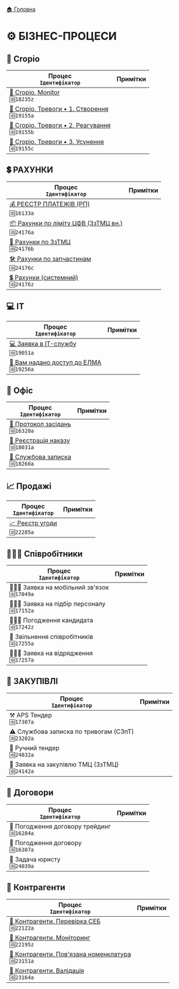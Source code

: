 ﻿[🏠 Головна](../README.MD) 

# ⚙️ БІЗНЕС-ПРОЦЕСИ

## 🌱 Cropio  

| Процес </br> `Ідентифікатор` | Примітки |
|---|---|
| [🌱 Cropio. Monitor](./Cropio/18235z/_main.md) </br> `🆔18235z` | |
| [🌱 Cropio. Тревоги • 1. Створення](./Cropio/19155a/_main.md) </br> `🆔19155a` | |
| [🌱 Cropio. Тревоги • 2. Реагування](./Cropio/19155b/_main.md) </br> `🆔19155b` | |
| [🌱 Cropio. Тревоги • 3. Усунення](./Cropio/19155c/_main.md) </br> `🆔19155c` | |  

## 💲 РАХУНКИ  
| Процес </br> `Ідентифікатор` | Примітки |
|---|---|
| [💰 РЕЄСТР ПЛАТЕЖІВ (РП)](./Bills/16133a/_main.md) </br> `🆔16133a` | |
| [📦 Рахунки по ліміту ЦФВ (ЗзТМЦ вн.)](./Bills/24176a/_main.md) </br> `🆔24176a` | |
| [🛒 Рахунки по ЗзТМЦ](./Bills/24176b/_main.md) </br> `🆔24176b` | |
| [🛠️ Рахунки по запчастинам](./Bills/24176c/_main.md) </br> `🆔24176c` | |
| [💲 Рахунки (системний)](./Bills/24176z/_main.md) </br> `🆔24176z` | |

## 💻 IT  
| Процес </br> `Ідентифікатор` | Примітки |
|---|---|
| [💻 Заявка в IT-службу](./IT/19051a/_main.md) </br> `🆔19051a` | |
| [🚪 Вам надано доступ до ЕЛМА](./IT/19256a/_main.md) </br> `🆔19256a` | |

## 💼 Офіс  
| Процес </br> `Ідентифікатор` | Примітки |
|---|---|
| [💼 Протокол засідань](./Office/16320a/_main.md) </br> `🆔16320a` | |
| [💼 Реєстрація наказу](./Office/18031a/_main.md) </br> `🆔18031a` | |
| [💼 Службова записка](./Office/18260a/_main.md) </br> `🆔18260a` | |

## 📈 Продажі  
| Процес </br> `Ідентифікатор` | Примітки |
|---|---|
| [📈 Реєстр угоди](./Sales/22285a/_main.md) </br> `🆔22285a` | |

## 🙍🏻‍♂️ Співробітники  
| Процес </br> `Ідентифікатор` | Примітки |
|---|---|
| 🙍🏻‍♂️ Заявка на мобільний зв'язок </br> `🆔17049a` | |
| 👨🏻‍💼 Заявка на підбір персоналу </br> `🆔17152a` | |
| 🙋🏻‍♂️ Погодження кандидата </br> `🆔17242z` | |
| 👤 Звільнення співробітників </br> `🆔17255a` | |
| 🙍🏻‍♂️ Заявка на відрядження </br> `🆔17257a` | |

## 🛒 ЗАКУПІВЛІ
| Процес </br> `Ідентифікатор` | Примітки |
|---|---|
| ⚒️ APS Тендер </br> `🆔17307a` | |
| ⚠️ Службова записка по тривогам (СЗпТ) </br> `🆔23202a` | |
| 🔨 Ручний тендер </br> `🆔24032a` | |
| 🛒 Заявка на закупівлю ТМЦ (ЗзТМЦ) </br> `🆔24142a` | |

## 🤝 Договори
| Процес </br> `Ідентифікатор` | Примітки |
|---|---|
| 🤝 Погодження договору трейдинг </br> `🆔16284a` | |
| 🤝 Погодження договору </br> `🆔16307a` | |
| 🤝 Задача юристу </br> `🆔24039a` | |

## 🤝 Контрагенти
| Процес </br> `Ідентифікатор` | Примітки |
|---|---|
| [🤝 Контрагенти. Перевірка СЕБ](./Contractors/22122a/_main.md) </br> `🆔22122a` | |
| [🤝 Контрагенти. Моніторинг](./Contractors/22195z/_main.md) </br> `🆔22195z` | |
| [🤝 Контрагенти. Пов'язана номенклатура](./Contractors/23151a/_main.md) </br> `🆔23151a` | |
| [🤝 Контрагенти. Валідація](./Contractors/23164a/_main.md) </br> `🆔23164a` | |